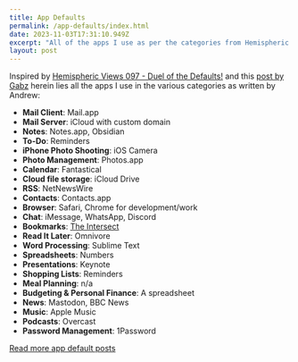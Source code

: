 ```yaml
---
title: App Defaults
permalink: /app-defaults/index.html
date: 2023-11-03T17:31:10.949Z
excerpt: "All of the apps I use as per the categories from Hemispheric Views 097"
layout: post
---
```


Inspired by [Hemispheric Views 097 - Duel of the Defaults!](https://listen.hemisphericviews.com/097) and this [post by Gabz](https://gabz.blog/2023/11/03/my-defaults.html) herein lies all the apps I use in the various categories as written by Andrew:

- **Mail Client**: Mail.app
- **Mail Server**: iCloud with custom domain
- **Notes**: Notes.app, Obsidian
- **To-Do**: Reminders
- **iPhone Photo Shooting**: iOS Camera
- **Photo Management**: Photos.app
- **Calendar**: Fantastical
- **Cloud file storage**: iCloud Drive
- **RSS**: NetNewsWire
- **Contacts**: Contacts.app
- **Browser**: Safari, Chrome for development/work
- **Chat**: iMessage, WhatsApp, Discord
- **Bookmarks**: [The Intersect](https://intersect.rknight.me)
- **Read It Later**: Omnivore
- **Word Processing**: Sublime Text
- **Spreadsheets**: Numbers
- **Presentations**: Keynote
- **Shopping Lists**: Reminders
- **Meal Planning**: n/a
- **Budgeting & Personal Finance**: A spreadsheet
- **News**: Mastodon, BBC News
- **Music**: Apple Music
- **Podcasts**: Overcast
- **Password Management**: 1Password

[Read more app default posts](https://defaults.rknight.me/)